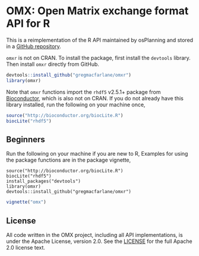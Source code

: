 OMX:  Open Matrix exchange format API for R
===

This is a reimplementation of the R API maintained by osPlanning and stored in a
[GitHub repository](https://github.com/osPlanning/omx/).

`omxr` is not on CRAN. To install the package, first install the `devtools` library. Then
install `omxr` directly from GitHub.

```r
devtools::install_github("gregmacfarlane/omxr")
library(omxr)
```
    
Note that `omxr` functions import the `rhdf5` v2.5.1+ package from
[Bioconductor](http://bioconductor.org/packages/release/bioc/html/rhdf5.html),
which is also not on CRAN. If you do not already have this library installed, run 
the following on your machine once,

```r
source("http://bioconductor.org/biocLite.R")
biocLite("rhdf5")
```

Beginners
-----------------
Run the following on your machine if you are new to R,
Examples for using the package functions are in the package vignette,

    source("http://bioconductor.org/biocLite.R")
    biocLite("rhdf5")
    install_packages("devtools")
    library(omxr)
    devtools::install_github("gregmacfarlane/omxr")
```r
vignette("omx")
```

License 
-----------------
All code written in the OMX project, including all API implementations,
is under the Apache License,  version 2.0. See the [LICENSE](LICENSE) for the
full Apache 2.0 license text.
